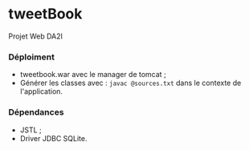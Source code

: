 tweetBook
=========

Projet Web DA2I

### Déploiment

  * tweetbook.war avec le manager de tomcat ;
  * Générer les classes avec : `javac @sources.txt` dans le contexte de l'application.

### Dépendances

  * JSTL ;
  * Driver JDBC SQLite.

